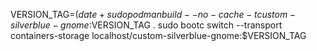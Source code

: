 VERSION_TAG=$(date +%Y-%m-%d-%H-%M)
sudo podman build --no-cache -t custom-silverblue-gnome:$VERSION_TAG .
sudo bootc switch --transport containers-storage localhost/custom-silverblue-gnome:$VERSION_TAG
